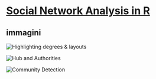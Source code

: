 # [Social Network Analysis in R](https://finnstats.com/index.php/2021/04/22/social-network-analysis-in-r/)

## immagini

![Highlighting degrees & layouts](https://finnstats.com/wp-content/uploads/2021/04/graphopt.png)

![Hub and Authorities](https://finnstats.com/wp-content/uploads/2021/04/Authority.png)

![Community Detection](https://finnstats.com/wp-content/uploads/2021/04/Social-Network-Analysis-in-R.png)

